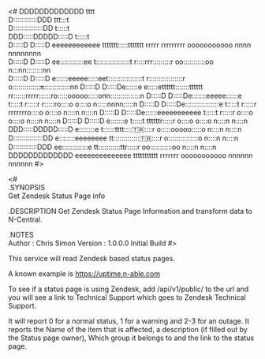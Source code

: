 <#
DDDDDDDDDDDDD                                     tttt                                                                
D::::::::::::DDD                               ttt:::t                                                                
D:::::::::::::::DD                             t:::::t                                                                
DDD:::::DDDDD:::::D                            t:::::t                                                                
  D:::::D    D:::::D     eeeeeeeeeeee    ttttttt:::::ttttttt   rrrrr   rrrrrrrrr      ooooooooooo   nnnn  nnnnnnnn    
  D:::::D     D:::::D  ee::::::::::::ee  t:::::::::::::::::t   r::::rrr:::::::::r   oo:::::::::::oo n:::nn::::::::nn  
  D:::::D     D:::::D e::::::eeeee:::::eet:::::::::::::::::t   r:::::::::::::::::r o:::::::::::::::on::::::::::::::nn 
  D:::::D     D:::::De::::::e     e:::::etttttt:::::::tttttt   rr::::::rrrrr::::::ro:::::ooooo:::::onn:::::::::::::::n
  D:::::D     D:::::De:::::::eeeee::::::e      t:::::t          r:::::r     r:::::ro::::o     o::::o  n:::::nnnn:::::n
  D:::::D     D:::::De:::::::::::::::::e       t:::::t          r:::::r     rrrrrrro::::o     o::::o  n::::n    n::::n
  D:::::D     D:::::De::::::eeeeeeeeeee        t:::::t          r:::::r            o::::o     o::::o  n::::n    n::::n
  D:::::D    D:::::D e:::::::e                 t:::::t    ttttttr:::::r            o::::o     o::::o  n::::n    n::::n
DDD:::::DDDDD:::::D  e::::::::e                t::::::tttt:::::tr:::::r            o:::::ooooo:::::o  n::::n    n::::n
D:::::::::::::::DD    e::::::::eeeeeeee        tt::::::::::::::tr:::::r            o:::::::::::::::o  n::::n    n::::n
D::::::::::::DDD       ee:::::::::::::e          tt:::::::::::ttr:::::r             oo:::::::::::oo   n::::n    n::::n
DDDDDDDDDDDDD            eeeeeeeeeeeeee            ttttttttttt  rrrrrrr               ooooooooooo     nnnnnn    nnnnnn
#>

<#  
.SYNOPSIS  
    Get Zendesk Status Page info

.DESCRIPTION
    Get Zendesk Status Page Information and transform data to N-Central.

.NOTES  
    Author     : Chris Simon
    Version    : 1.0.0.0 Initial Build
#>

This service will read Zendesk based status pages.

A known example is https://uptime.n-able.com

To see if a status page is using Zendesk, add /api/v1/public/ to the url and you will see a link to Technical Support which goes to Zendesk Technical Support.

It will report 0 for a normal status, 1 for a warning and 2-3 for an outage.
It reports the Name of the item that is affected, a description (if filled out by the Status page owner), Which group it belongs to and the link to the status page.